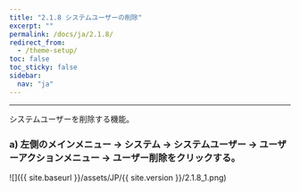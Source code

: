 ```yaml
---
title: "2.1.8 システムユーザーの削除"
excerpt: ""
permalink: /docs/ja/2.1.8/
redirect_from:
  - /theme-setup/
toc: false
toc_sticky: false
sidebar:
  nav: "ja"
---
```


---
システムユーザーを削除する機能。

### a\)  左側のメインメニュー → システム → システムユーザー → ユーザーアクションメニュー → ユーザー削除をクリックする。
![]({{ site.baseurl }}/assets/JP/{{ site.version }}/2.1.8_1.png)
